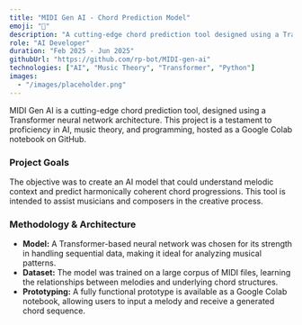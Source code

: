 ```yaml
---
title: "MIDI Gen AI - Chord Prediction Model"
emoji: "🎹"
description: "A cutting-edge chord prediction tool designed using a Transformer neural network, demonstrating proficiency in AI, music theory, and programming."
role: "AI Developer"
duration: "Feb 2025 - Jun 2025"
githubUrl: "https://github.com/rp-bot/MIDI-gen-ai"
technologies: ["AI", "Music Theory", "Transformer", "Python"]
images:
  - "/images/placeholder.png"
---
```


MIDI Gen AI is a cutting-edge chord prediction tool, designed using a Transformer neural network architecture. This project is a testament to proficiency in AI, music theory, and programming, hosted as a Google Colab notebook on GitHub.

### Project Goals

The objective was to create an AI model that could understand melodic context and predict harmonically coherent chord progressions. This tool is intended to assist musicians and composers in the creative process.

### Methodology & Architecture

- **Model:** A Transformer-based neural network was chosen for its strength in handling sequential data, making it ideal for analyzing musical patterns.
- **Dataset:** The model was trained on a large corpus of MIDI files, learning the relationships between melodies and underlying chord structures.
- **Prototyping:** A fully functional prototype is available as a Google Colab notebook, allowing users to input a melody and receive a generated chord sequence.